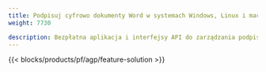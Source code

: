 ```yaml
---
title: Podpisuj cyfrowo dokumenty Word w systemach Windows, Linux i macOS 
weight: 7730

description: Bezpłatna aplikacja i interfejsy API do zarządzania podpisami w dokumentach DOC, DOCX i ODT
---
```


{{< blocks/products/pf/agp/feature-solution >}} 


